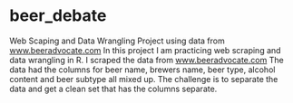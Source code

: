 # beer_debate
Web Scaping and Data Wrangling Project using data from www.beeradvocate.com
In this project I am practicing web scraping and data wrangling in R.
I scraped the data from www.beeradvocate.com
The data had the columns for beer name, brewers name, beer type, alcohol content and beer subtype all mixed up.
The challenge is to separate the data and get a clean set that has the columns separate. 
